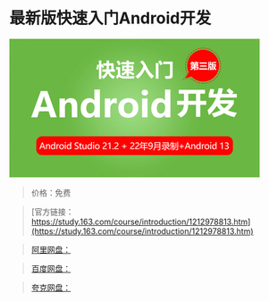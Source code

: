 # 最新版快速入门Android开发

![img](../../../assets/study163/free/92dd8a91ee3447a5bdec182dbd2e4599.png)

> 价格：免费

> [官方链接：https://study.163.com/course/introduction/1212978813.htm](https://study.163.com/course/introduction/1212978813.htm)

> [阿里网盘：]()

> [百度网盘：]()

> [夸克网盘：]()
